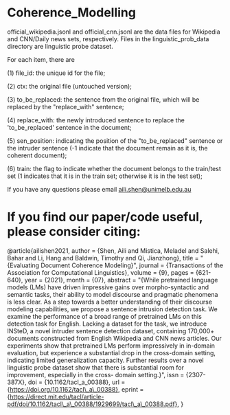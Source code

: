 # Coherence_Modelling
official_wikipedia.jsonl and official_cnn.jsonl are the data files for Wikipedia and CNN/Daily news sets, respectively. Files in the linguistic_prob_data directory are linguistic probe dataset.


For each item, there are 

(1) file_id: the unique id for the file;

(2) ctx: the original file (untouched version);

(3) to_be_replaced: the sentence from the original file, which will be replaced by the "replace_with" sentence;

(4) replace_with: the newly introduced sentence to replace the 'to_be_replaced' sentence in the document;

(5) sen_position: indicating the position of the "to_be_replaced" sentence or the intruder sentence (-1 indicate that the document remain as it is, the coherent document);

(6) train: the flag to indicate whether the document belongs to the train/test set (1 indicates that it is in the train set; otherwise it is in the test set);


If you have any questions please email aili.shen@unimelb.edu.au

# If you find our paper/code useful, please consider citing:

@article{ailishen2021,
    author = {Shen, Aili and Mistica, Meladel and Salehi, Bahar and Li, Hang and Baldwin, Timothy and Qi, Jianzhong},
    title = "{Evaluating Document Coherence Modeling}",
    journal = {Transactions of the Association for Computational Linguistics},
    volume = {9},
    pages = {621-640},
    year = {2021},
    month = {07},
    abstract = "{While pretrained language models (LMs) have driven impressive gains over morpho-syntactic and semantic tasks, their ability to model discourse and pragmatic phenomena is less clear. As a step towards a better understanding of their discourse modeling capabilities, we propose a sentence intrusion detection task. We examine the performance of a broad range of pretrained LMs on this detection task for English. Lacking a dataset for the task, we introduce INSteD, a novel intruder sentence detection dataset, containing 170,000+ documents constructed from English Wikipedia and CNN news articles. Our experiments show that pretrained LMs perform impressively in in-domain evaluation, but experience a substantial drop in the cross-domain setting, indicating limited generalization capacity. Further results over a novel linguistic probe dataset show that there is substantial room for improvement, especially in the cross- domain setting.}",
    issn = {2307-387X},
    doi = {10.1162/tacl_a_00388},
    url = {https://doi.org/10.1162/tacl\_a\_00388},
    eprint = {https://direct.mit.edu/tacl/article-pdf/doi/10.1162/tacl\_a\_00388/1929699/tacl\_a\_00388.pdf},
}


